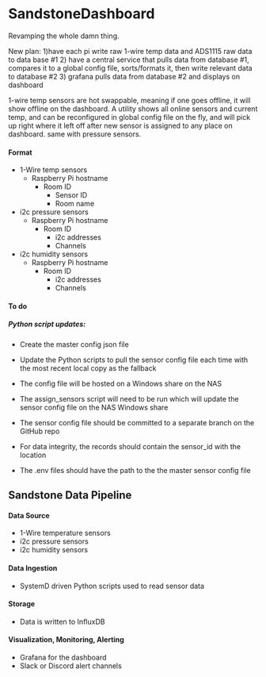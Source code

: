# SandstoneDashboard
Revamping the whole damn thing.


New plan:
1)have each pi write raw 1-wire temp data and ADS1115 raw data to data base #1
2) have a central service that pulls data from database #1, compares it to a global config file, sorts/formats it, then write relevant data to database #2
3) grafana pulls data from database #2 and displays on dashboard


1-wire temp sensors are hot swappable, meaning if one goes offline, it will show offline on the dashboard.
A utility shows all online sensors and current temp, and can be reconfigured in global config file on the fly, and will pick up right where it left off after new sensor is assigned to any place on dashboard.
same with pressure sensors.

#### Format

* 1-Wire temp sensors
    * Raspberry Pi hostname
        * Room ID
            * Sensor ID
            * Room name
* i2c pressure sensors
    * Raspberry Pi hostname
        * Room ID
            * i2c addresses
            * Channels
* i2c humidity sensors
    * Raspberry Pi hostname
        * Room ID
            * i2c addresses
            * Channels

#### To do

##### Python script updates:

* Create the master config json file

* Update the Python scripts to pull the sensor config file each time with the most recent local copy as the fallback

* The config file will be hosted on a Windows share on the NAS

* The assign_sensors script will need to be run which will update the sensor config file on the NAS Windows share

* The sensor config file should be committed to a separate branch on the GitHub repo

* For data integrity, the records should contain the sensor_id with the location

* The .env files should have the path to the the master sensor config file


## Sandstone Data Pipeline

#### Data Source

* 1-Wire temperature sensors
* i2c pressure sensors
* i2c humidity sensors

#### Data Ingestion

* SystemD driven Python scripts used to read sensor data

#### Storage

* Data is written to InfluxDB

#### Visualization, Monitoring, Alerting

* Grafana for the dashboard
* Slack or Discord alert channels
